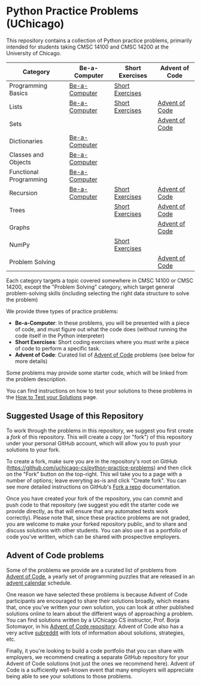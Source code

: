 # Python Practice Problems (UChicago)

This repository contains a collection of Python practice problems, primarily intended for students taking CMSC 14100 and CMSC 14200 at the University of Chicago.

| Category               | Be-a-Computer                                                     | Short Exercises                                          | Advent of Code                                               |
|------------------------|-------------------------------------------------------------------|----------------------------------------------------------|--------------------------------------------------------------|
| Programming Basics     | [Be-a-Computer](problems/basics/be-a-computer.md)                 | [Short Exercises](problems/basics/short-exercises.md)    |                                                              |
| Lists                  | [Be-a-Computer](problems/lists/be-a-computer.md)                  | [Short Exercises](problems/lists/short-exercises.md)     | [Advent of Code](problems/lists/advent-of-code.md)           |
| Sets                   |                                                                   |                                                          | [Advent of Code](problems/sets/advent-of-code.md)            |
| Dictionaries           | [Be-a-Computer](problems/dictionaries/be-a-computer.md)           |                                                          |                                                              |
| Classes and Objects    | [Be-a-Computer](problems/oo/be-a-computer.md)                     |                                                          |                                                              |
| Functional Programming | [Be-a-Computer](problems/functional-programming/be-a-computer.md) |                                                          |                                                              |
| Recursion              | [Be-a-Computer](problems/recursion/be-a-computer.md)              | [Short Exercises](problems/recursion/short-exercises.md) | [Advent of Code](problems/recursion/advent-of-code.md)       |
| Trees                  |                                                                   | [Short Exercises](problems/trees/short-exercises.md)     | [Advent of Code](problems/trees/advent-of-code.md)           |
| Graphs                 |                                                                   |                                                          | [Advent of Code](problems/graphs/advent-of-code.md)          |
| NumPy                  |                                                                   | [Short Exercises](problems/numpy/short-exercises.md)     |                                                              |
| Problem Solving        |                                                                   |                                                          | [Advent of Code](problems/problem-solving/advent-of-code.md) |

Each category targets a topic covered somewhere in CMSC 14100 or CMSC 14200, except the "Problem Solving" category, which target general problem-solving skills (including selecting the right data structure to solve the problem)

We provide three types of practice problems:

- **Be-a-Computer**: In these problems, you will be presented with a piece of code, and must figure out what the code does (without running the code itself in the Python interpreter)
- **Short Exercises**: Short coding exercises where you must write a piece of code to perform a specific task.
- **Advent of Code**: Curated list of [Advent of Code](https://adventofcode.com/) problems (see below for more details)

Some problems may provide some starter code, which will be linked from the problem description.

You can find instructions on how to test your solutions to these problems in the [How to Test your Solutions](testing.md) page.

## Suggested Usage of this Repository

To work through the problems in this repository, we suggest you first create a *fork* of this repository. This will create a copy (or "fork") of this repository under your personal GitHub account, which will allow you to push your solutions to your fork.

To create a fork, make sure you are in the repository's root on GitHub (https://github.com/uchicago-cs/python-practice-problems) and then click on the "Fork" button on the top-right. This wil take you to a page with a number of options; leave everyting as-is and click "Create fork". You can see more detailed instructions on GitHub's [Fork a repo](https://docs.github.com/en/get-started/quickstart/fork-a-repo) documentation.

Once you have created your fork of the repository, you can commit and push code to that repository (we suggest you edit the starter code we provide directly, as that will ensure that any automated tests work correctly). Please note that, since these practice problems are not graded, you are welcome to make your forked repository public, and to share and discuss solutions with other students. You can also use it as a portfolio of code you've written, which can be shared with prospective employers.

## Advent of Code problems

Some of the problems we provide are a curated list of problems from [Advent of Code](https://adventofcode.com/), a yearly set of programming puzzles that are released in an [advent calendar](https://en.wikipedia.org/wiki/Advent_calendar) schedule.

One reason we have selected these problems is because Advent of Code participants are encouraged to share their solutions broadly, which means that, once you've written your own solution, you can look at other published solutions online to learn about the different ways of approaching a problem. You can find solutions written by a UChicago CS instructor, Prof. Borja Sotomayor, in his [Advent of Code repository](https://github.com/borjasotomayor/advent-of-code/). Advent of Code also has a very active [subreddit](https://www.reddit.com/r/adventofcode/) with lots of information about solutions, strategies, etc.

Finally, it you're looking to build a code portfolio that you can share with employers, we recommend creating a separate GitHub repository for your Advent of Code solutions (not just the ones we recommend here). Advent of Code is a sufficiently well-known event that many employers will appreciate being able to see your solutions to those problems.

